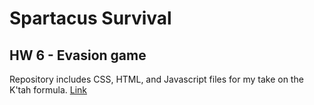 # Spartacus Survival
## HW 6 - Evasion game
Repository includes CSS, HTML, and Javascript files for my take on the K'tah formula.
[Link](https://stepenka.github.io/spartacus-survival/ "Game")
